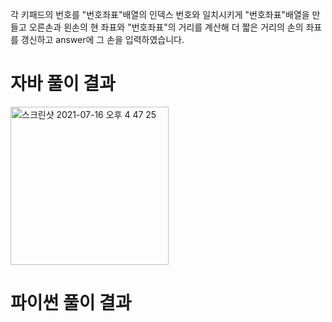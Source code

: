 각 키패드의 번호를 "번호좌표"배열의 인덱스 번호와 일치시키게 "번호좌표"배열을 만들고 오른손과 왼손의 현 좌표와 "번호좌표"의 거리를 계산해 더 짧은 거리의 손의 좌표를 갱신하고 answer에 그 손을 입력하였습니다.
# 자바 풀이 결과
<img width="253" alt="스크린샷 2021-07-16 오후 4 47 25" src="https://user-images.githubusercontent.com/42399580/125911714-e0561683-9e93-46c4-878e-fe7a12b292fc.png">

# 파이썬 풀이 결과
